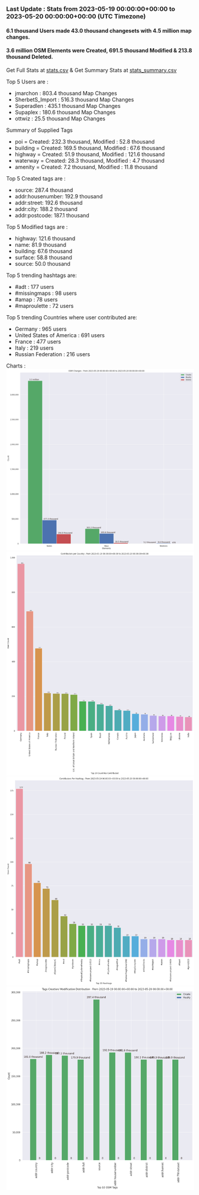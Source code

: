 ### Last Update : Stats from 2023-05-19 00:00:00+00:00 to 2023-05-20 00:00:00+00:00 (UTC Timezone)

#### 6.1 thousand Users made 43.0 thousand changesets with 4.5 million map changes.
#### 3.6 million OSM Elements were Created, 691.5 thousand Modified & 213.8 thousand Deleted.
Get Full Stats at [stats.csv](/stats/Global/Daily/stats.csv)
 & Get Summary Stats at [stats_summary.csv](/stats/Global/Daily/stats_summary.csv)

Top 5 Users are : 
- jmarchon : 803.4 thousand Map Changes
- SherbetS_Import : 516.3 thousand Map Changes
- Superadlen : 435.1 thousand Map Changes
- Supaplex : 180.6 thousand Map Changes
- ottwiz : 25.5 thousand Map Changes

Summary of Supplied Tags
- poi = Created: 232.3 thousand, Modified : 52.8 thousand
- building = Created: 169.5 thousand, Modified : 67.6 thousand
- highway = Created: 51.9 thousand, Modified : 121.6 thousand
- waterway = Created: 28.3 thousand, Modified : 4.7 thousand
- amenity = Created: 7.2 thousand, Modified : 11.8 thousand


Top 5 Created tags are :
- source: 287.4 thousand
- addr:housenumber: 192.9 thousand
- addr:street: 192.6 thousand
- addr:city: 188.2 thousand
- addr:postcode: 187.1 thousand


Top 5 Modified tags are :
- highway: 121.6 thousand
- name: 81.9 thousand
- building: 67.6 thousand
- surface: 58.8 thousand
- source: 50.0 thousand


Top 5 trending hashtags are:
- #adt : 177 users
- #missingmaps : 98 users
- #amap : 78 users
- #maproulette : 72 users


Top 5 trending Countries where user contributed are:
- Germany : 965 users
- United States of America : 691 users
- France : 477 users
- Italy : 219 users
- Russian Federation : 216 users


 Charts : 
![Alt text](./stats_osm_changes.png) 
![Alt text](./stats_users_per_country.png) 
![Alt text](./stats_users_per_hashtag.png) 
![Alt text](./stats_tags.png) 
